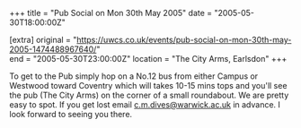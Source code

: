 +++
title = "Pub Social on Mon 30th May 2005"
date = "2005-05-30T18:00:00Z"

[extra]
original = "https://uwcs.co.uk/events/pub-social-on-mon-30th-may-2005-1474488967640/"    
end = "2005-05-30T23:00:00Z"
location = "The City Arms, Earlsdon"
+++

To get to the Pub simply hop on a No.12 bus from either Campus or Westwood toward Coventry which will takes 10-15 mins tops and you'll see the pub (The City Arms) on the corner of a small roundabout. We are pretty easy to spot. If you get lost email c.m.dives@warwick.ac.uk in advance. I look forward to seeing you there.


